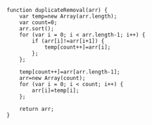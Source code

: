     function duplicateRemoval(arr) {
        var temp=new Array(arr.length);
        var count=0;
        arr.sort();
        for (var i = 0; i < arr.length-1; i++) {
            if (arr[i]!=arr[i+1]) {
                temp[count++]=arr[i];
            };
        };
    
        temp[count++]=arr[arr.length-1];
        arr=new Array(count);
        for (var i = 0; i < count; i++) {
            arr[i]=temp[i];
        };
    
        return arr;
    }
